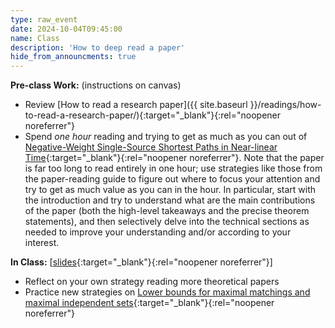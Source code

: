 ```yaml
---
type: raw_event
date: 2024-10-04T09:45:00
name: Class
description: 'How to deep read a paper'
hide_from_announcments: true
---
```


**Pre-class Work:** (instructions on canvas)
* Review [How to read a research paper]({{ site.baseurl }}/readings/how-to-read-a-research-paper/){:target="_blank"}{:rel="noopener noreferrer"}
* Spend *one hour* reading and trying to get as much as you can out of [Negative-Weight Single-Source Shortest Paths in Near-linear Time](https://arxiv.org/abs/2203.03456){:target="_blank"}{:rel="noopener noreferrer"}. Note that the paper is far too long to read entirely in one hour; use strategies like those from the paper-reading guide to figure out where to focus your attention and try to get as much value as you can in the hour.  In particular, start with the introduction and try to understand what are the main contributions of the paper (both the high-level takeaways and the precise theorem statements), and then selectively delve into the technical sections as needed to improve your understanding and/or according to your interest.

**In Class:** \[[slides](https://docs.google.com/presentation/d/1KETj0cT4qqbBtnAwxC_eftTEbhCQBmtZabcE33yYO-g/edit#slide=id.g162dee3f77d_0_0){:target="_blank"}{:rel="noopener noreferrer"}\]
* Reflect on your own strategy reading more theoretical papers
* Practice new strategies on [Lower bounds for maximal matchings and maximal independent sets](https://arxiv.org/abs/1901.02441){:target="_blank"}{:rel="noopener noreferrer"}
